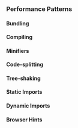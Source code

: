 ### Performance Patterns

#### Bundling

#### Compiling

#### Minifiers

#### Code-splitting

#### Tree-shaking

#### Static Imports

#### Dynamic Imports

#### Browser Hints


